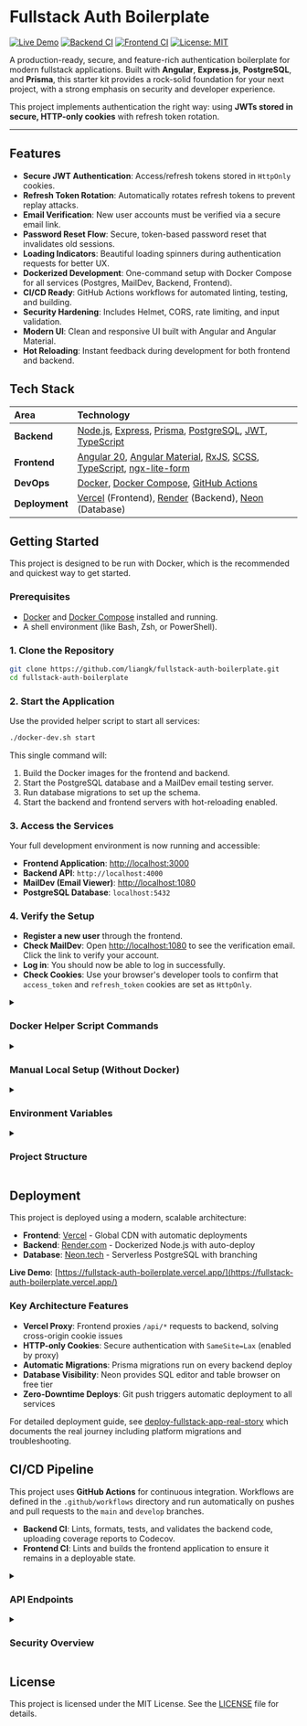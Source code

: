 # Fullstack Auth Boilerplate

[![Live Demo](https://img.shields.io/badge/Live%20Demo-Vercel-brightgreen?style=flat&logo=vercel)](https://fullstack-auth-boilerplate.vercel.app/)
[![Backend CI](https://github.com/liangk/fullstack-auth-boilerplate/actions/workflows/backend-ci.yml/badge.svg)](https://github.com/liangk/fullstack-auth-boilerplate/actions/workflows/backend-ci.yml)
[![Frontend CI](https://github.com/liangk/fullstack-auth-boilerplate/actions/workflows/frontend-ci.yml/badge.svg)](https://github.com/liangk/fullstack-auth-boilerplate/actions/workflows/frontend-ci.yml)
[![License: MIT](https://img.shields.io/badge/License-MIT-yellow.svg)](https://opensource.org/licenses/MIT)

A production-ready, secure, and feature-rich authentication boilerplate for modern fullstack applications. Built with **Angular**, **Express.js**, **PostgreSQL**, and **Prisma**, this starter kit provides a rock-solid foundation for your next project, with a strong emphasis on security and developer experience.

This project implements authentication the right way: using **JWTs stored in secure, HTTP-only cookies** with refresh token rotation.

---

## Features

- **Secure JWT Authentication**: Access/refresh tokens stored in `HttpOnly` cookies.
- **Refresh Token Rotation**: Automatically rotates refresh tokens to prevent replay attacks.
- **Email Verification**: New user accounts must be verified via a secure email link.
- **Password Reset Flow**: Secure, token-based password reset that invalidates old sessions.
- **Loading Indicators**: Beautiful loading spinners during authentication requests for better UX.
- **Dockerized Development**: One-command setup with Docker Compose for all services (Postgres, MailDev, Backend, Frontend).
- **CI/CD Ready**: GitHub Actions workflows for automated linting, testing, and building.
- **Security Hardening**: Includes Helmet, CORS, rate limiting, and input validation.
- **Modern UI**: Clean and responsive UI built with Angular and Angular Material.
- **Hot Reloading**: Instant feedback during development for both frontend and backend.

## Tech Stack

| Area     | Technology                                                                                                  |
| :------- | :---------------------------------------------------------------------------------------------------------- |
| **Backend**  | [Node.js](https://nodejs.org/), [Express](https://expressjs.com/), [Prisma](https://www.prisma.io/), [PostgreSQL](https://www.postgresql.org/), [JWT](https://jwt.io/), [TypeScript](https://www.typescriptlang.org/) |
| **Frontend** | [Angular 20](https://angular.io/), [Angular Material](https://material.angular.io/), [RxJS](https://rxjs.dev/), [SCSS](https://sass-lang.com/), [TypeScript](https://www.typescriptlang.org/), [ngx-lite-form](https://www.npmjs.com/package/ngx-lite-form) |
| **DevOps**   | [Docker](https://www.docker.com/), [Docker Compose](https://docs.docker.com/compose/), [GitHub Actions](https://github.com/features/actions) |
| **Deployment** | [Vercel](https://vercel.com) (Frontend), [Render](https://render.com) (Backend), [Neon](https://neon.tech) (Database) |

## Getting Started

This project is designed to be run with Docker, which is the recommended and quickest way to get started.

### Prerequisites

- [Docker](https://www.docker.com/get-started) and [Docker Compose](https://docs.docker.com/compose/install/) installed and running.
- A shell environment (like Bash, Zsh, or PowerShell).

### 1. Clone the Repository

```bash
git clone https://github.com/liangk/fullstack-auth-boilerplate.git
cd fullstack-auth-boilerplate
```

### 2. Start the Application

Use the provided helper script to start all services:

```bash
./docker-dev.sh start
```

This single command will:
1.  Build the Docker images for the frontend and backend.
2.  Start the PostgreSQL database and a MailDev email testing server.
3.  Run database migrations to set up the schema.
4.  Start the backend and frontend servers with hot-reloading enabled.

### 3. Access the Services

Your full development environment is now running and accessible:

- **Frontend Application**: [http://localhost:3000](http://localhost:3000)
- **Backend API**: `http://localhost:4000`
- **MailDev (Email Viewer)**: [http://localhost:1080](http://localhost:1080)
- **PostgreSQL Database**: `localhost:5432`

### 4. Verify the Setup

- **Register a new user** through the frontend.
- **Check MailDev**: Open [http://localhost:1080](http://localhost:1080) to see the verification email. Click the link to verify your account.
- **Log in**: You should now be able to log in successfully.
- **Check Cookies**: Use your browser's developer tools to confirm that `access_token` and `refresh_token` cookies are set as `HttpOnly`.

<details>
<summary><h3>Docker Helper Script Commands</h3></summary>

The `docker-dev.sh` script provides a convenient interface for managing your development environment. Here are the available commands:

| Command                  | Description                                                              |
| :----------------------- | :----------------------------------------------------------------------- |
| `./docker-dev.sh start`    | Starts all services in the foreground.                                   |
| `./docker-dev.sh start-bg` | Starts all services in the background (detached mode).                   |
| `./docker-dev.sh stop`     | Stops all running services.                                              |
| `./docker-dev.sh restart`  | Restarts all services.                                                   |
| `./docker-dev.sh logs`     | Tails the logs from all running services.                                |
| `./docker-dev.sh migrate`  | Runs Prisma database migrations inside the backend container.            |
| `./docker-dev.sh seed`     | Seeds the database with sample data.                                     |
| `./docker-dev.sh studio`   | Opens Prisma Studio to view and manage your database.                    |
| `./docker-dev.sh shell`    | Opens a shell inside the running backend container for debugging.        |
| `./docker-dev.sh db-shell` | Opens a `psql` shell to the PostgreSQL database.                         |
| `./docker-dev.sh clean`    | **(Destructive)** Stops and removes all containers, volumes, and networks. |

</details>

<details>
<summary><h3>Manual Local Setup (Without Docker)</h3></summary>

If you prefer not to use Docker, you can run the services locally. You will need:
- Node.js (v18 or later)
- A running PostgreSQL instance

1.  **Set up PostgreSQL**: Ensure you have a PostgreSQL database running and create a new database (e.g., `auth_boilerplate`).

2.  **Set up MailDev**: For local email testing, run `npx maildev` in a separate terminal.

3.  **Configure Backend**:
    - Navigate to the `backend` directory.
    - Run `npm install`.
    - Copy `.env.example` to `.env` and fill in the required values (see the Environment Variables section below).
    - Run `npm run prisma:migrate` to set up the database schema.
    - Run `npm run dev` to start the backend server.

4.  **Configure Frontend**:
    - Navigate to the `frontend` directory.
    - Run `npm install`.
    - Run `npm start` to start the frontend server.

</details>

<details>
<summary><h3>Environment Variables</h3></summary>

The backend requires the following environment variables, which should be defined in a `.env` file in the `backend` directory. You can copy the `.env.example` file to get started.

| Variable                      | Description                                                                                                 | Default / Example                                    |
| :---------------------------- | :---------------------------------------------------------------------------------------------------------- | :--------------------------------------------------- |
| `PORT`                        | The port on which the backend server will run.                                                              | `4000`                                               |
| `NODE_ENV`                    | The application environment. Set to `production` in production.                                             | `development`                                        |
| `CORS_ORIGIN`                 | The URL of the frontend application for CORS policy.                                                        | `http://localhost:3000`                              |
| `DATABASE_URL`                | The connection string for your PostgreSQL database.                                                         | `postgresql://USER:PASS@HOST:PORT/DB`                |
| `JWT_ACCESS_SECRET`           | **(Required)** A strong, random secret for signing access tokens.                                           | `replace_me_with_a_strong_access_secret`             |
| `JWT_ACCESS_EXPIRES`          | The expiration time for access tokens.                                                                      | `15m`                                                |
| `JWT_REFRESH_SECRET`          | **(Required)** A strong, random secret for signing refresh tokens.                                          | `replace_me_with_a_strong_refresh_secret`            |
| `JWT_REFRESH_EXPIRES`         | The expiration time for refresh tokens.                                                                     | `7d`                                                 |
| `JWT_EMAIL_SECRET`            | **(Required)** A strong, random secret for signing email verification tokens.                               | `replace_me_with_a_strong_email_secret`              |
| `JWT_EMAIL_EXPIRES`           | The expiration time for email verification tokens.                                                          | `24h`                                                |
| `JWT_PASSWORD_RESET_SECRET`   | **(Required)** A strong, random secret for signing password reset tokens.                                   | `replace_me_with_a_strong_password_reset_secret`     |
| `JWT_PASSWORD_RESET_EXPIRES`  | The expiration time for password reset tokens.                                                              | `1h`                                                 |
| `SKIP_EMAIL_VERIFICATION`     | If `true`, new users will not need to verify their email to log in. **Should be `false` in production.**      | `false`                                              |
| `RATE_LIMIT_WINDOW_MINUTES`   | The time window in minutes for the general API rate limiter.                                                | `15`                                                 |
| `RATE_LIMIT_MAX`              | The maximum number of requests allowed per IP in the general rate limit window.                             | `100`                                                |
| `AUTH_RATE_LIMIT_WINDOW_MINUTES` | The time window in minutes for the authentication-specific rate limiter.                                    | `1`                                                  |
| `AUTH_RATE_LIMIT_MAX`         | The maximum number of requests allowed per IP in the auth rate limit window.                                | `5`                                                  |
| `SMTP_HOST`                   | The host of your SMTP server for sending emails. (Leave empty for local MailDev)                            | `smtp.example.com`                                   |
| `SMTP_PORT`                   | The port of your SMTP server.                                                                               | `587`                                                |
| `SMTP_USER`                   | The username for your SMTP server.                                                                          | `your_email@example.com`                             |
| `SMTP_PASS`                   | The password for your SMTP server.                                                                          | `your_app_password`                                  |

</details>

<details>
<summary><h3>Project Structure</h3></summary>

```
backend/
  prisma/          # Prisma schema, migrations, and seed scripts
  src/
    controllers/   # Express route handlers
    middleware/    # Express middleware (auth, validation, etc.)
    routes/        # API route definitions
    services/      # Business logic (user creation, etc.)
    utils/         # Helper functions and constants
    index.ts       # Main application entry point
  package.json

frontend/
  src/
    app/
      components/  # Reusable UI components
      guards/      # Angular route guards (e.g., AuthGuard)
      interceptors/ # HTTP interceptors (e.g., for adding auth tokens)
      pages/       # Page-level components
      services/    # Angular services (e.g., AuthService)
      routes.ts    # Application routes
    environments/  # Environment-specific configuration
    index.html
  package.json
```

</details>

## Deployment

This project is deployed using a modern, scalable architecture:

- **Frontend**: [Vercel](https://vercel.com) - Global CDN with automatic deployments
- **Backend**: [Render.com](https://render.com) - Dockerized Node.js with auto-deploy
- **Database**: [Neon.tech](https://neon.tech) - Serverless PostgreSQL with branching

**Live Demo**: [https://fullstack-auth-boilerplate.vercel.app/](https://fullstack-auth-boilerplate.vercel.app/)

### Key Architecture Features

- **Vercel Proxy**: Frontend proxies `/api/*` requests to backend, solving cross-origin cookie issues
- **HTTP-only Cookies**: Secure authentication with `SameSite=Lax` (enabled by proxy)
- **Automatic Migrations**: Prisma migrations run on every backend deploy
- **Database Visibility**: Neon provides SQL editor and table browser on free tier
- **Zero-Downtime Deploys**: Git push triggers automatic deployment to all services

For detailed deployment guide, see [deploy-fullstack-app-real-story](https://stackinsight.dev/blog/deploy-fullstack-app-real-story/) which documents the real journey including platform migrations and troubleshooting.

## CI/CD Pipeline

This project uses **GitHub Actions** for continuous integration. Workflows are defined in the `.github/workflows` directory and run automatically on pushes and pull requests to the `main` and `develop` branches.

- **Backend CI**: Lints, formats, tests, and validates the backend code, uploading coverage reports to Codecov.
- **Frontend CI**: Lints and builds the frontend application to ensure it remains in a deployable state.

<details>
<summary><h3>API Endpoints</h3></summary>

| Method | Endpoint                      | Description                                   |
| :----- | :---------------------------- | :-------------------------------------------- |
| `POST` | `/api/auth/register`          | Register a new user.                          |
| `POST` | `/api/auth/login`             | Authenticate a user and receive tokens.       |
| `POST` | `/api/auth/logout`            | Invalidate the user's session.                |
| `POST` | `/api/auth/refresh`           | Obtain a new access token using a refresh token.|
| `GET`  | `/api/auth/profile`           | Get the current authenticated user's profile. |
| `GET`  | `/api/auth/verify-email`      | Verify a user's email address with a token.   |
| `POST` | `/api/auth/resend-verification` | Resend the email verification link.           |
| `POST` | `/api/auth/forgot-password`   | Request a password reset email.               |
| `POST` | `/api/auth/reset-password`    | Set a new password using a reset token.       |
| `GET`  | `/api/health`                 | Health check endpoint.                        |

</details>

<details>
<summary><h3>Security Overview</h3></summary>

This boilerplate is built with a security-first mindset.

- **Secure Cookies**: JWTs are stored in `HttpOnly`, `Secure` (in production), and `SameSite=Lax` cookies. The Vercel proxy makes cross-origin requests appear same-origin, allowing secure cookie handling without complex CORS configurations.
- **Password Hashing**: Passwords are hashed using `bcrypt` with salt rounds.
- **API Protection**: Includes rate limiting, Helmet for security headers, and strict CORS policies.
- **Input Validation**: All API inputs are validated with express-validator to prevent injection attacks.
- **Session Invalidation**: Password resets automatically invalidate all other active sessions.
- **Refresh Token Rotation**: Refresh tokens are rotated on each use to prevent replay attacks.

</details>

## License

This project is licensed under the MIT License. See the [LICENSE](LICENSE) file for details.